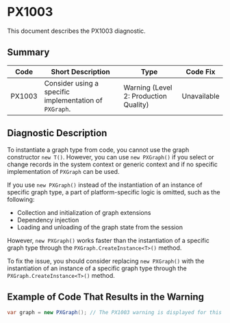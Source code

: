 # PX1003
This document describes the PX1003 diagnostic.

## Summary

| Code   | Short Description                                      | Type                                  | Code Fix    | 
| ------ | ------------------------------------------------------ | ------------------------------------- | ----------- | 
| PX1003 | Consider using a specific implementation of `PXGraph`. | Warning (Level 2: Production Quality) | Unavailable |

## Diagnostic Description
To instantiate a graph type from code, you cannot use the graph constructor `new T()`. However, you can use `new PXGraph()` if you select or change records in the system context or generic context and if no specific implementation of `PXGraph` can be used.

If you use `new PXGraph()` instead of the instantiation of an instance of specific graph type, a part of platform-specific logic is omitted, such as the following:

 - Collection and initialization of graph extensions
 - Dependency injection
 - Loading and unloading of the graph state from the session

However, `new PXGraph()` works faster than the instantiation of a specific graph type through the `PXGraph.CreateInstance<T>()` method.

To fix the issue, you should consider replacing `new PXGraph()` with the instantiation of an instance of a specific graph type through the `PXGraph.CreateInstance<T>()` method.

## Example of Code That Results in the Warning

```C#
var graph = new PXGraph(); // The PX1003 warning is displayed for this line.
```